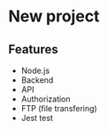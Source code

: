 # New project

## Features

- Node.js
- Backend
- API
- Authorization
- FTP (file transfering)
- Jest test
